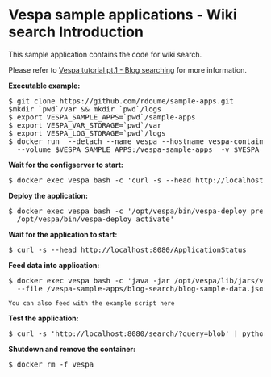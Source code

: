 <!-- Copyright 2017 Yahoo Holdings. Licensed under the terms of the Apache 2.0 license. See LICENSE in the project root. -->
# Vespa sample applications - Wiki search Introduction

This sample application contains the code for wiki search.

Please refer to
[Vespa tutorial pt.1 - Blog searching](http://docs.vespa.ai/documentation/tutorials/blog-search.html)
for more information.


**Executable example:**
<pre data-test="exec">
$ git clone https://github.com/rdoume/sample-apps.git
$mkdir `pwd`/var && mkdir `pwd`/logs
$ export VESPA_SAMPLE_APPS=`pwd`/sample-apps
$ export VESPA_VAR_STORAGE=`pwd`/var
$ export VESPA_LOG_STORAGE=`pwd`/logs
$ docker run  --detach --name vespa --hostname vespa-container --privileged \
  --volume $VESPA_SAMPLE_APPS:/vespa-sample-apps  -v $VESPA_VAR_STORAGE:/opt/vespa/var -v $VESPA_LOG_STORAGE:/opt/vespa/logs --publish 8080:8080 vespaengine/vespa
</pre>
**Wait for the configserver to start:**
<pre data-test="exec" data-test-wait-for="200 OK">
$ docker exec vespa bash -c 'curl -s --head http://localhost:19071/ApplicationStatus'
</pre>
**Deploy the application:**
<pre data-test="exec">
$ docker exec vespa bash -c '/opt/vespa/bin/vespa-deploy prepare /vespa-sample-apps/wiki/src/main/application &amp;&amp; \
  /opt/vespa/bin/vespa-deploy activate'
</pre>
**Wait for the application to start:**
<pre data-test="exec" data-test-wait-for="200 OK">
$ curl -s --head http://localhost:8080/ApplicationStatus
</pre>
**Feed data into application:**
<pre data-test="exec">
$ docker exec vespa bash -c 'java -jar /opt/vespa/lib/jars/vespa-http-client-jar-with-dependencies.jar --verbose \
  --file /vespa-sample-apps/blog-search/blog-sample-data.json --host localhost --port 8080'
</pre>
    You can also feed with the example script here
**Test the application:**
<pre data-test="exec" data-test-assert-contains="Gerald Finley is passionate about the art of the art song">
$ curl -s 'http://localhost:8080/search/?query=blob' | python -m json.tool
</pre>
**Shutdown and remove the container:**
<pre data-test="after">
$ docker rm -f vespa
</pre>
